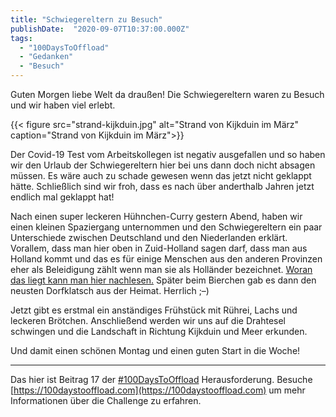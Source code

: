 ```yaml
---
title: "Schwiegereltern zu Besuch"
publishDate:  "2020-09-07T10:37:00.000Z"
tags: 
  - "100DaysToOffload"
  - "Gedanken"
  - "Besuch"
---
```


Guten Morgen liebe Welt da draußen! Die Schwiegereltern waren zu Besuch und wir haben viel erlebt.

{{< figure src="strand-kijkduin.jpg" alt="Strand von Kijkduin im März" caption="Strand von Kijkduin im März">}}

<!--more-->

Der Covid-19 Test vom Arbeitskollegen ist negativ ausgefallen und so haben wir den Urlaub der Schwiegereltern hier bei uns dann doch nicht absagen müssen. Es wäre auch zu schade gewesen wenn das jetzt nicht geklappt hätte. Schließlich sind wir froh, dass es nach über anderthalb Jahren jetzt endlich mal geklappt hat!

Nach einen super leckeren Hühnchen-Curry gestern Abend, haben wir einen kleinen Spaziergang unternommen und den Schwiegereltern ein paar Unterschiede zwischen Deutschland und den Niederlanden erklärt. Vorallem, dass man hier oben in Zuid-Holland sagen darf, dass man aus Holland kommt und das es für einige Menschen aus den anderen Provinzen eher als Beleidigung zählt wenn man sie als Holländer bezeichnet. [Woran das liegt kann man hier nachlesen.](https://www.holland.com/de/tourist/informationen/allgemein/niederlande-oder-holland.htm) Später beim Bierchen gab es dann den neusten Dorfklatsch aus der Heimat. Herrlich ;–)

Jetzt gibt es erstmal ein anständiges Frühstück mit Rührei, Lachs und leckeren Brötchen. Anschließend werden wir uns auf die Drahtesel schwingen und die Landschaft in Richtung Kijkduin und Meer erkunden.

Und damit einen schönen Montag und einen guten Start in die Woche!

---

Das hier ist Beitrag 17 der [#100DaysToOffload](https://blog.zn80.net/tag:100DaysToOffload) Herausforderung. Besuche [https://100daystooffload.com](https://100daystooffload.com) um mehr Informationen über die Challenge zu erfahren.
